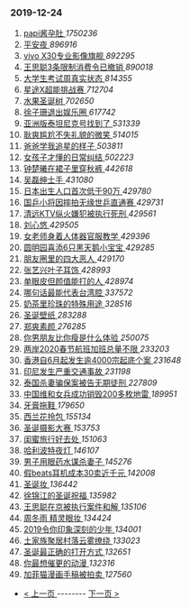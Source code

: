 ### 2019-12-24 
1. [ papi酱孕肚 ](https://s.weibo.com/weibo?q=%23papi%E9%85%B1%E5%AD%95%E8%82%9A%23&Refer=top) *1750236*
1. [ 平安夜 ](https://s.weibo.com/weibo?q=%23%E5%B9%B3%E5%AE%89%E5%A4%9C%23&Refer=top) *896916*
1. [ vivo X30专业影像旗舰 ](https://s.weibo.com/weibo?q=vivo%20X30%E4%B8%93%E4%B8%9A%E5%BD%B1%E5%83%8F%E6%97%97%E8%88%B0&Refer=top) *892295*
1. [ 王思聪3条限制消费令已撤销 ](https://s.weibo.com/weibo?q=%23%E7%8E%8B%E6%80%9D%E8%81%AA3%E6%9D%A1%E9%99%90%E5%88%B6%E6%B6%88%E8%B4%B9%E4%BB%A4%E5%B7%B2%E6%92%A4%E9%94%80%23&Refer=top) *890018*
1. [ 大学生考试周真实状态 ](https://s.weibo.com/weibo?q=%23%E5%A4%A7%E5%AD%A6%E7%94%9F%E8%80%83%E8%AF%95%E5%91%A8%E7%9C%9F%E5%AE%9E%E7%8A%B6%E6%80%81%23&Refer=top) *814355*
1. [ 星途X超能挑战赛 ](https://s.weibo.com/weibo?q=%23%E6%98%9F%E9%80%94X%E8%B6%85%E8%83%BD%E6%8C%91%E6%88%98%E8%B5%9B%23&topic_ad=1&Refer=top) *712704*
1. [ 水果圣诞树 ](https://s.weibo.com/weibo?q=%23%E6%B0%B4%E6%9E%9C%E5%9C%A3%E8%AF%9E%E6%A0%91%23&Refer=top) *702650*
1. [ 徐子珊退出娱乐圈 ](https://s.weibo.com/weibo?q=%23%E5%BE%90%E5%AD%90%E7%8F%8A%E9%80%80%E5%87%BA%E5%A8%B1%E4%B9%90%E5%9C%88%23&Refer=top) *617742*
1. [ 亚洲版泰坦尼克号找到了 ](https://s.weibo.com/weibo?q=%23%E4%BA%9A%E6%B4%B2%E7%89%88%E6%B3%B0%E5%9D%A6%E5%B0%BC%E5%85%8B%E5%8F%B7%E6%89%BE%E5%88%B0%E4%BA%86%23&Refer=top) *531339*
1. [ 耿爽尴尬不失礼貌的微笑 ](https://s.weibo.com/weibo?q=%23%E8%80%BF%E7%88%BD%E5%B0%B4%E5%B0%AC%E4%B8%8D%E5%A4%B1%E7%A4%BC%E8%B2%8C%E7%9A%84%E5%BE%AE%E7%AC%91%23&Refer=top) *514015*
1. [ 爸爸学我追星的样子 ](https://s.weibo.com/weibo?q=%23%E7%88%B8%E7%88%B8%E5%AD%A6%E6%88%91%E8%BF%BD%E6%98%9F%E7%9A%84%E6%A0%B7%E5%AD%90%23&Refer=top) *503811*
1. [ 女孩子才懂的日常纠结 ](https://s.weibo.com/weibo?q=%23%E5%A5%B3%E5%AD%A9%E5%AD%90%E6%89%8D%E6%87%82%E7%9A%84%E6%97%A5%E5%B8%B8%E7%BA%A0%E7%BB%93%23&Refer=top) *502223*
1. [ 钟楚曦在裙子里穿秋裤 ](https://s.weibo.com/weibo?q=%23%E9%92%9F%E6%A5%9A%E6%9B%A6%E5%9C%A8%E8%A3%99%E5%AD%90%E9%87%8C%E7%A9%BF%E7%A7%8B%E8%A3%A4%23&Refer=top) *442618*
1. [ 吴磊绅士手 ](https://s.weibo.com/weibo?q=%23%E5%90%B4%E7%A3%8A%E7%BB%85%E5%A3%AB%E6%89%8B%23&Refer=top) *431080*
1. [ 日本出生人口首次低于90万 ](https://s.weibo.com/weibo?q=%23%E6%97%A5%E6%9C%AC%E5%87%BA%E7%94%9F%E4%BA%BA%E5%8F%A3%E9%A6%96%E6%AC%A1%E4%BD%8E%E4%BA%8E90%E4%B8%87%23&Refer=top) *429780*
1. [ 国乒小将因摔拍无缘世乒直通赛 ](https://s.weibo.com/weibo?q=%23%E5%9B%BD%E4%B9%92%E5%B0%8F%E5%B0%86%E5%9B%A0%E6%91%94%E6%8B%8D%E6%97%A0%E7%BC%98%E4%B8%96%E4%B9%92%E7%9B%B4%E9%80%9A%E8%B5%9B%23&Refer=top) *429731*
1. [ 清远KTV纵火嫌犯被执行死刑 ](https://s.weibo.com/weibo?q=%23%E6%B8%85%E8%BF%9CKTV%E7%BA%B5%E7%81%AB%E5%AB%8C%E7%8A%AF%E8%A2%AB%E6%89%A7%E8%A1%8C%E6%AD%BB%E5%88%91%23&Refer=top) *429561*
1. [ 刘心悠 ](https://s.weibo.com/weibo?q=%E5%88%98%E5%BF%83%E6%82%A0&Refer=top) *429505*
1. [ 女老师身着人体器官服教学 ](https://s.weibo.com/weibo?q=%23%E5%A5%B3%E8%80%81%E5%B8%88%E8%BA%AB%E7%9D%80%E4%BA%BA%E4%BD%93%E5%99%A8%E5%AE%98%E6%9C%8D%E6%95%99%E5%AD%A6%23&Refer=top) *429396*
1. [ 圆明园喜添6只黑天鹅小宝宝 ](https://s.weibo.com/weibo?q=%23%E5%9C%86%E6%98%8E%E5%9B%AD%E5%96%9C%E6%B7%BB6%E5%8F%AA%E9%BB%91%E5%A4%A9%E9%B9%85%E5%B0%8F%E5%AE%9D%E5%AE%9D%23&Refer=top) *429285*
1. [ 朋友圈里的四大恶人 ](https://s.weibo.com/weibo?q=%23%E6%9C%8B%E5%8F%8B%E5%9C%88%E9%87%8C%E7%9A%84%E5%9B%9B%E5%A4%A7%E6%81%B6%E4%BA%BA%23&Refer=top) *429170*
1. [ 张艺兴叶子耳饰 ](https://s.weibo.com/weibo?q=%23%E5%BC%A0%E8%89%BA%E5%85%B4%E5%8F%B6%E5%AD%90%E8%80%B3%E9%A5%B0%23&Refer=top) *428993*
1. [ 单眼皮但颜值能打的人 ](https://s.weibo.com/weibo?q=%23%E5%8D%95%E7%9C%BC%E7%9A%AE%E4%BD%86%E9%A2%9C%E5%80%BC%E8%83%BD%E6%89%93%E7%9A%84%E4%BA%BA%23&Refer=top) *428974*
1. [ 哪句话最能代表台湾腔 ](https://s.weibo.com/weibo?q=%23%E5%93%AA%E5%8F%A5%E8%AF%9D%E6%9C%80%E8%83%BD%E4%BB%A3%E8%A1%A8%E5%8F%B0%E6%B9%BE%E8%85%94%23&Refer=top) *337572*
1. [ 奶茶里珍珠的特殊用途 ](https://s.weibo.com/weibo?q=%23%E5%A5%B6%E8%8C%B6%E9%87%8C%E7%8F%8D%E7%8F%A0%E7%9A%84%E7%89%B9%E6%AE%8A%E7%94%A8%E9%80%94%23&Refer=top) *328516*
1. [ 圣诞壁纸 ](https://s.weibo.com/weibo?q=%23%E5%9C%A3%E8%AF%9E%E5%A3%81%E7%BA%B8%23&Refer=top) *283288*
1. [ 郑爽素颜 ](https://s.weibo.com/weibo?q=%23%E9%83%91%E7%88%BD%E7%B4%A0%E9%A2%9C%23&Refer=top) *276285*
1. [ 你男朋友比你瘦是什么体验 ](https://s.weibo.com/weibo?q=%23%E4%BD%A0%E7%94%B7%E6%9C%8B%E5%8F%8B%E6%AF%94%E4%BD%A0%E7%98%A6%E6%98%AF%E4%BB%80%E4%B9%88%E4%BD%93%E9%AA%8C%23&Refer=top) *250075*
1. [ 两岸2020春节航班加班总量不限 ](https://s.weibo.com/weibo?q=%23%E4%B8%A4%E5%B2%B82020%E6%98%A5%E8%8A%82%E8%88%AA%E7%8F%AD%E5%8A%A0%E7%8F%AD%E6%80%BB%E9%87%8F%E4%B8%8D%E9%99%90%23&Refer=top) *233203*
1. [ 香港自6月起发生逾4000宗起底个案 ](https://s.weibo.com/weibo?q=%23%E9%A6%99%E6%B8%AF%E8%87%AA6%E6%9C%88%E8%B5%B7%E5%8F%91%E7%94%9F%E9%80%BE4000%E5%AE%97%E8%B5%B7%E5%BA%95%E4%B8%AA%E6%A1%88%23&Refer=top) *231648*
1. [ 印尼发生严重交通事故 ](https://s.weibo.com/weibo?q=%23%E5%8D%B0%E5%B0%BC%E5%8F%91%E7%94%9F%E4%B8%A5%E9%87%8D%E4%BA%A4%E9%80%9A%E4%BA%8B%E6%95%85%23&Refer=top) *231198*
1. [ 泰国杀妻骗保案被告无期徒刑 ](https://s.weibo.com/weibo?q=%23%E6%B3%B0%E5%9B%BD%E6%9D%80%E5%A6%BB%E9%AA%97%E4%BF%9D%E6%A1%88%E8%A2%AB%E5%91%8A%E6%97%A0%E6%9C%9F%E5%BE%92%E5%88%91%23&Refer=top) *227809*
1. [ 中国维和女兵成功销毁200多枚地雷 ](https://s.weibo.com/weibo?q=%23%E4%B8%AD%E5%9B%BD%E7%BB%B4%E5%92%8C%E5%A5%B3%E5%85%B5%E6%88%90%E5%8A%9F%E9%94%80%E6%AF%81200%E5%A4%9A%E6%9E%9A%E5%9C%B0%E9%9B%B7%23&Refer=top) *189951*
1. [ 牙膏拖鞋 ](https://s.weibo.com/weibo?q=%23%E7%89%99%E8%86%8F%E6%8B%96%E9%9E%8B%23&Refer=top) *179650*
1. [ 西兰花拎包 ](https://s.weibo.com/weibo?q=%23%E8%A5%BF%E5%85%B0%E8%8A%B1%E6%8B%8E%E5%8C%85%23&Refer=top) *155134*
1. [ 圣诞摄影大赛 ](https://s.weibo.com/weibo?q=%23%E5%9C%A3%E8%AF%9E%E6%91%84%E5%BD%B1%E5%A4%A7%E8%B5%9B%23&Refer=top) *153753*
1. [ 闺蜜旅行好去处 ](https://s.weibo.com/weibo?q=%23%E9%97%BA%E8%9C%9C%E6%97%85%E8%A1%8C%E5%A5%BD%E5%8E%BB%E5%A4%84%23&Refer=top) *151063*
1. [ 哈利波特夜灯 ](https://s.weibo.com/weibo?q=%23%E5%93%88%E5%88%A9%E6%B3%A2%E7%89%B9%E5%A4%9C%E7%81%AF%23&Refer=top) *146107*
1. [ 男子用眼药水谋杀妻子 ](https://s.weibo.com/weibo?q=%23%E7%94%B7%E5%AD%90%E7%94%A8%E7%9C%BC%E8%8D%AF%E6%B0%B4%E8%B0%8B%E6%9D%80%E5%A6%BB%E5%AD%90%23&Refer=top) *145276*
1. [ 假beats耳机成本30卖近千元 ](https://s.weibo.com/weibo?q=%23%E5%81%87beats%E8%80%B3%E6%9C%BA%E6%88%90%E6%9C%AC30%E5%8D%96%E8%BF%91%E5%8D%83%E5%85%83%23&Refer=top) *142008*
1. [ 圣诞妆 ](https://s.weibo.com/weibo?q=%E5%9C%A3%E8%AF%9E%E5%A6%86&Refer=top) *136442*
1. [ 徐锦江的圣诞祝福 ](https://s.weibo.com/weibo?q=%E5%BE%90%E9%94%A6%E6%B1%9F%E7%9A%84%E5%9C%A3%E8%AF%9E%E7%A5%9D%E7%A6%8F&Refer=top) *135982*
1. [ 王思聪在京被执行案件和解 ](https://s.weibo.com/weibo?q=%23%E7%8E%8B%E6%80%9D%E8%81%AA%E5%9C%A8%E4%BA%AC%E8%A2%AB%E6%89%A7%E8%A1%8C%E6%A1%88%E4%BB%B6%E5%92%8C%E8%A7%A3%23&Refer=top) *135106*
1. [ 周冬雨 精灵眼妆 ](https://s.weibo.com/weibo?q=%E5%91%A8%E5%86%AC%E9%9B%A8%20%E7%B2%BE%E7%81%B5%E7%9C%BC%E5%A6%86&Refer=top) *134424*
1. [ 2019令你印象深刻的少年 ](https://s.weibo.com/weibo?q=%232019%E4%BB%A4%E4%BD%A0%E5%8D%B0%E8%B1%A1%E6%B7%B1%E5%88%BB%E7%9A%84%E5%B0%91%E5%B9%B4%23&Refer=top) *134001*
1. [ 土家族聚居村落云雾缭绕 ](https://s.weibo.com/weibo?q=%23%E5%9C%9F%E5%AE%B6%E6%97%8F%E8%81%9A%E5%B1%85%E6%9D%91%E8%90%BD%E4%BA%91%E9%9B%BE%E7%BC%AD%E7%BB%95%23&Refer=top) *133023*
1. [ 圣诞最正确的打开方式 ](https://s.weibo.com/weibo?q=%23%E5%9C%A3%E8%AF%9E%E6%9C%80%E6%AD%A3%E7%A1%AE%E7%9A%84%E6%89%93%E5%BC%80%E6%96%B9%E5%BC%8F%23&Refer=top) *132651*
1. [ 你最想催更的动漫 ](https://s.weibo.com/weibo?q=%23%E4%BD%A0%E6%9C%80%E6%83%B3%E5%82%AC%E6%9B%B4%E7%9A%84%E5%8A%A8%E6%BC%AB%23&Refer=top) *132316*
1. [ 加菲猫漫画手稿被拍卖 ](https://s.weibo.com/weibo?q=%E5%8A%A0%E8%8F%B2%E7%8C%AB%E6%BC%AB%E7%94%BB%E6%89%8B%E7%A8%BF%E8%A2%AB%E6%8B%8D%E5%8D%96&Refer=top) *127560* 

- [ < 上一页 ](https://github.com/able8/weibo-hot-record/blob/master/2019-12-23.md) -------- [ 下一页 > ](https://github.com/able8/weibo-hot-record/blob/master/2019-12-25.md)